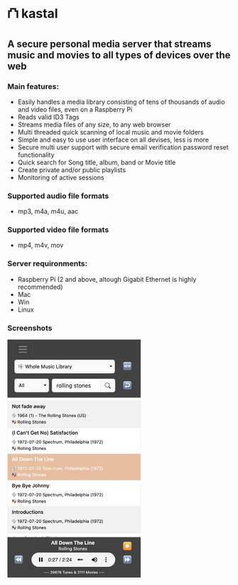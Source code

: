 # ⛫ kastal
## A secure personal media server that streams music and movies to all types of devices over the web
### Main features:
-  Easily handles a media library consisting of tens of thousands of audio and video files, even on a Raspberry Pi
-  Reads valid ID3 Tags
-  Streams media files of any size, to any web browser
-  Multi threaded quick scanning of local music and movie folders
-  Simple and easy to use user interface on all devises, less is more
-  Secure multi user support with secure email verification password reset functionality
-  Quick search for Song title, album, band or Movie title
-  Create private and/or public playlists
-  Monitoring of active sessions
### Supported audio file formats
-  mp3, m4a, m4u, aac
### Supported video file formats
-  mp4, m4v, mov
### Server requironments:
-  Raspberry Pi (2 and above, altough Gigabit Ethernet is highly recommended)
-  Mac
-  Win
-  Linux
### Screenshots
<img src="https://github.com/gorillapappa/kastal/blob/main/screenshots/musiclibrary.jpg" width="300"/> 
